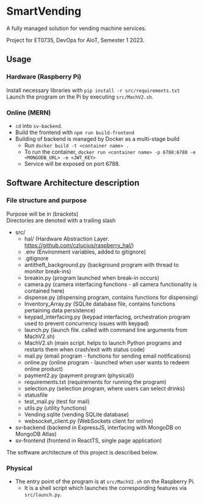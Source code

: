 # SmartVending
A fully managed solution for vending machine services.

Project for ET0735, DevOps for AIoT, Semester 1 2023.

## Usage
### Hardware (Raspberry Pi)
Install necessary libraries with `pip install -r src/requirements.txt`  
Launch the program on the Pi by executing `src/MachV2.sh`.
### Online (MERN)
- `cd` into `sv-backend`.
- Build the frontend with `npm run build-frontend`
- Building of backend is managed by Docker as a multi-stage build
  - Run `docker build -t <container name> .`
  - To run the container, `docker run <container name> -p 6788:6788 -e <MONGODB_URL> -e <JWT_KEY>`
  - Service will be exposed on port 6788.


## Software Architecture description

### File structure and purpose
Purpose will be in (brackets)  
Directories are denoted with a trailing slash
- src/
  - hal/ (Hardware Abstraction Layer. https://github.com/czlucius/raspberry_hal/)
  - .env (Environment variables, added to gitignore)
  - .gitignore
  - antitheft_background.py (background program with thread to monitor break-ins)
  - breakin.py (program launched when break-in occurs)
  - camera.py (camera interfacing functions - all camera functionality is contained here)
  - dispense.py (dispensing program, contains functions for dispensing)
  - Inventory_Array.py (SQLite database file, contains functions pertaining data persistence)
  - keypad_interfacing.py (keypad interfacing, orchestration program used to prevent concurrency issues with keypad)
  - launch.py (launch file. called with command line arguments from MachV2.sh)
  - MachV2.sh (main script. helps to launch Python programs and restarts them when crash/exit with status code)
  - mail.py (email program - functions for sending email notifications) 
  - online.py (online program - launched when user wants to redeem online product)
  - payment2.py (payment program (physical))
  - requirements.txt (requirements for running the program)
  - selection.py (selection program, where users can select drinks)
  - statusfile
  - test_mail.py (test for mail)
  - utils.py (utility functions)
  - Vending.sqlite (vending SQLite database)
  - websocket_client.py (WebSockets client for online)
- sv-backend (backend in ExpressJS, interfacing with MongoDB on MongoDB Atlas)
- sv-frontend (frontend in ReactTS, single page application)


The software architecture of this project is described below.

### Physical

- The entry point of the program is at `src/MachV2.sh` on the Raspberry Pi.
  - It is a shell script which launches the corresponding features via `src/launch.py`.

